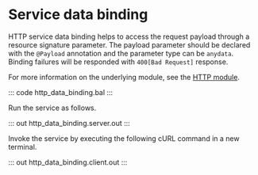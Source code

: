 # Service data binding

HTTP service data binding helps to access the request payload through a resource signature parameter. The payload parameter should be declared with the `@Payload` annotation and the  parameter type can be `anydata`. Binding failures will be responded with `400[Bad Request]` response.

For more information on the underlying module, see the [HTTP module](https://lib.ballerina.io/ballerina/http/latest/).

::: code http_data_binding.bal :::

Run the service as follows.

::: out http_data_binding.server.out :::

Invoke the service by executing the following cURL command in a new terminal.

::: out http_data_binding.client.out :::
